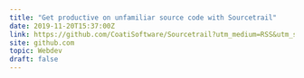```yaml
---
title: "Get productive on unfamiliar source code with Sourcetrail"
date: 2019-11-20T15:37:00Z
link: https://github.com/CoatiSoftware/Sourcetrail?utm_medium=RSS&utm_source=hune
site: github.com
topic: Webdev
draft: false
---
```

